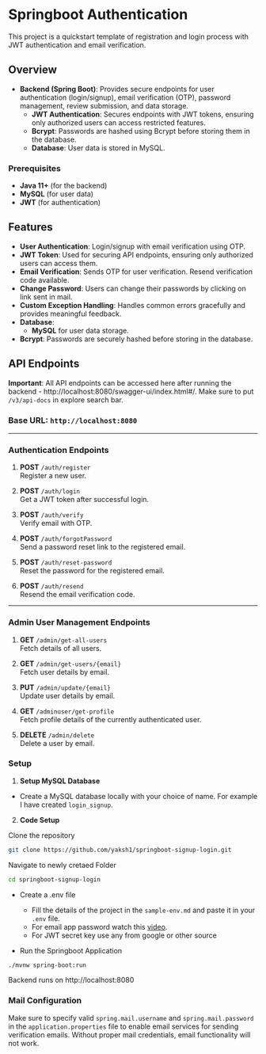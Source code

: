 # Springboot Authentication

This project is a quickstart template of registration and login process with JWT authentication and email verification.

## Overview

- **Backend (Spring Boot)**: Provides secure endpoints for user authentication (login/signup), email verification (OTP), password management, review submission, and data storage.
  - **JWT Authentication**: Secures endpoints with JWT tokens, ensuring only authorized users can access restricted features.
  - **Bcrypt**: Passwords are hashed using Bcrypt before storing them in the database.
  - **Database**: User data is stored in MySQL.

### Prerequisites

- **Java 11+** (for the backend)
- **MySQL** (for user data)
- **JWT** (for authentication)

## Features

- **User Authentication**: Login/signup with email verification using OTP.
- **JWT Token**: Used for securing API endpoints, ensuring only authorized users can access them.
- **Email Verification**: Sends OTP for user verification. Resend verification code available.
- **Change Password**: Users can change their passwords by clicking on link sent in mail.
- **Custom Exception Handling**: Handles common errors gracefully and provides meaningful feedback.
- **Database**:
  - **MySQL** for user data storage.
- **Bcrypt**: Passwords are securely hashed before storing in the database.

## API Endpoints

**Important**: All API endpoints can be accessed here after running the backend - http://localhost:8080/swagger-ui/index.html#/. Make sure to put `/v3/api-docs` in explore search bar.



### **Base URL**: `http://localhost:8080`

---

### **Authentication Endpoints**

1. **POST** `/auth/register`  
   Register a new user.

2. **POST** `/auth/login`  
   Get a JWT token after successful login.

3. **POST** `/auth/verify`  
   Verify email with OTP.

4. **POST** `/auth/forgotPassword`  
   Send a password reset link to the registered email.

5. **POST** `/auth/reset-password`  
   Reset the password for the registered email.

6. **POST** `/auth/resend`  
   Resend the email verification code.

---

### **Admin User Management Endpoints**

1. **GET** `/admin/get-all-users`  
   Fetch details of all users.

2. **GET** `/admin/get-users/{email}`  
   Fetch user details by email.

3. **PUT** `/admin/update/{email}`  
   Update user details by email.

4. **GET** `/adminuser/get-profile`  
   Fetch profile details of the currently authenticated user.

5. **DELETE** `/admin/delete`  
   Delete a user by email.



### Setup

1. **Setup MySQL Database**
- Create a MySQL database locally with your choice of name. For example I have created `login_signup`.


2. **Code Setup**

Clone the repository

```bash
git clone https://github.com/yaksh1/springboot-signup-login.git
```

Navigate to newly cretaed Folder

```bash
cd springboot-signup-login
```



  - Create a .env file
    - Fill the details of the project in the `sample-env.md` and paste it in your `.env` file.
    - For email app password watch this [video](https://www.youtube.com/watch?v=lSURGX0JHbA).
    - For JWT secret key use any from google or other source


  - Run the Springboot Application
    
```bash
./mvnw spring-boot:run
```

Backend runs on http://localhost:8080

### Mail Configuration

Make sure to specify valid `spring.mail.username` and `spring.mail.password` in the `application.properties` file to enable email services for sending verification emails. Without proper mail credentials, email functionality will not work.

